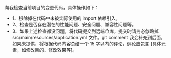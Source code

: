 帮我检查当前项目的变更代码，具体操作如下：
* 1、移除掉在代码中未被实际使用的 import 依赖引入。
* 2、检查是否存在潜在的性能问题、安全问题、兼容性问题等。
* 3、如果上述检查都没问题，将代码提交到远端仓库，提交时请务必忽略掉 src/main/resources/application.yml 文件。git comment 我会补充到后面，如果未提供，将根据代码内容总结一个 15 字以内的评论，评论应包含 [具体元素，如修改目的、修改效果等]。
